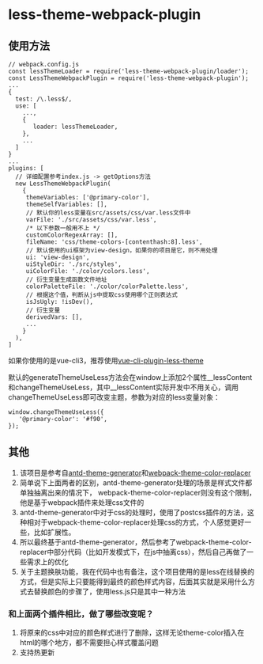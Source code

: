 # less-theme-webpack-plugin
## 使用方法
 ```
 // webpack.config.js
 const lessThemeLoader = require('less-theme-webpack-plugin/loader');
 const LessThemeWebpackPlugin = require('less-theme-webpack-plugin');
 ...
 {
   test: /\.less$/,
   use: [
     ...,
     {
        loader: lessThemeLoader,
     },
     ...
   ]
 }
 ...
 plugins: [
   // 详细配置参考index.js -> getOptions方法
   new LessThemeWebpackPlugin(
     {
      themeVariables: ['@primary-color'],
      themeSelfVariables: [],
      // 默认你的less变量在src/assets/css/var.less文件中
      varFile: './src/assets/css/var.less',
      /* 以下参数一般用不上 */
      customColorRegexArray: [],
      fileName: 'css/theme-colors-[contenthash:8].less',
      // 默认使用的ui框架为view-design，如果你的项目是它，则不用处理
      ui: 'view-design',
      uiStyleDir: './src/styles',
      uiColorFile: './color/colors.less',
      // 衍生变量生成函数文件地址
      colorPaletteFile: './color/colorPalette.less',
      // 根据这个值，判断从js中提取css使用哪个正则表达式
      isJsUgly: !isDev(),
      // 衍生变量
      derivedVars: [],
      ...
     }
   ),
 ]
 ```

 如果你使用的是vue-cli3，推荐使用[vue-cli-plugin-less-theme](https://github.com/xiangmaoshuo/vue-cli-plugin-less-theme)

 默认的generateThemeUseLess方法会在window上添加2个属性__lessContent和changeThemeUseLess，其中__lessContent实际开发中不用关心，调用changeThemeUseLess即可改变主题，参数为对应的less变量对象：
 ```
 window.changeThemeUseLess({
    '@primary-color': '#f90',
});
```

## 其他

1. 该项目是参考自[antd-theme-generator](https://github.com/mzohaibqc/antd-theme-generator)和[webpack-theme-color-replacer](https://github.com/hzsrc/webpack-theme-color-replacer)
2. 简单说下上面两者的区别，antd-theme-generator处理的场景是样式文件都单独抽离出来的情况下，
webpack-theme-color-replacer则没有这个限制，他是基于webpack插件来处理css文件的
3. antd-theme-generator中对于css的处理时，使用了postcss插件的方法，这种相对于webpack-theme-color-replacer处理css的方式，个人感觉更好一些，比如扩展性。
4. 所以最终基于antd-theme-generator，然后参考了webpack-theme-color-replacer中部分代码（比如开发模式下，在js中抽离css），然后自己再做了一些需求上的优化
5. 关于主题换肤功能，我在代码中也有备注，这个项目使用的是less在线替换的方式，但是实际上只要能得到最终的颜色样式内容，后面其实就是采用什么方式去替换颜色的步骤了，使用less.js只是其中一种方法

### 和上面两个插件相比，做了哪些改变呢？
1. 将原来的css中对应的颜色样式进行了删除，这样无论theme-color插入在html的哪个地方，都不需要担心样式覆盖问题
2. 支持热更新
